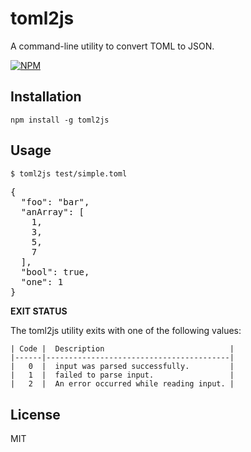 toml2js
=========
A command-line utility to convert TOML to JSON.

[![NPM](https://nodei.co/npm/toml2js.png)](https://nodei.co/npm/toml2js/)

Installation
-----------

```
npm install -g toml2js
```

Usage
-----
```bash
$ toml2js test/simple.toml
```
<pre>
{
  "foo": "bar",
  "anArray": [
    1,
    3,
    5,
    7
  ],
  "bool": true,
  "one": 1
}
</pre>

**EXIT STATUS**

The toml2js utility exits with one of the following values:

    | Code |  Description                            |
    |------|-----------------------------------------|
    |   0  |  input was parsed successfully.         |
    |   1  |  failed to parse input.                 |
    |   2  |  An error occurred while reading input. |

License
-------
MIT
